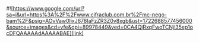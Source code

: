 #![https://www.google.com/url?sa=i&url=https%3A%2F%2Fwww.cifraclub.com.br%2Fmc-nego-bam%2F&psig=AOvVaw0lixJ678IaFzZR3Z0v8xgb&ust=1722688577456000&source=images&cd=vfe&opi=89978449&ved=0CA4QjRxqFwoTCNjl35ep1ocDFQAAAAAdAAAAABAE](link)

<!--
**lucascrvl/lucascrvl** is a ✨ _special_ ✨ repository because its `README.md` (this file) appears on your GitHub profile.

Here are some ideas to get you started:

- 🔭 I’m currently working on ...
- 🌱 I’m currently learning ...
- 👯 I’m looking to collaborate on ...
- 🤔 I’m looking for help with ...
- 💬 Ask me about ...
- 📫 How to reach me: ...
- 😄 Pronouns: ...
- ⚡ Fun fact: ...
-->

